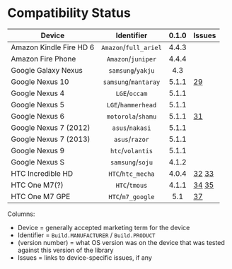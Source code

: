 # Compatibility Status

| Device                  | Identifier            | 0.1.0 | Issues |
| ----------------------- |:---------------------:|:-----:|--------|
| Amazon Kindle Fire HD 6 | `Amazon`/`full_ariel` | 4.4.3 | | 
| Amazon Fire Phone       | `Amazon`/`juniper`    | 4.4.4 | |
| Google Galaxy Nexus     | `samsung`/`yakju`     | 4.3   | |
| Google Nexus 10         | `samsung`/`mantaray`  | 5.1.1 | [29](https://github.com/commonsguy/cwac-cam2/issues/29) |
| Google Nexus 4          | `LGE`/`occam`         | 5.1.1 | |
| Google Nexus 5          | `LGE`/`hammerhead`    | 5.1.1 | |
| Google Nexus 6          | `motorola`/`shamu`    | 5.1.1 | [31](https://github.com/commonsguy/cwac-cam2/issues/31) |
| Google Nexus 7 (2012)   | `asus`/`nakasi`       | 5.1.1 | |
| Google Nexus 7 (2013)   | `asus`/`razor`        | 5.1.1 | |
| Google Nexus 9          | `htc`/`volantis`      | 5.1.1 | |
| Google Nexus S          | `samsung`/`soju`      | 4.1.2 | |
| HTC Incredible HD       | `HTC`/`htc_mecha`     | 4.0.4 | [32](https://github.com/commonsguy/cwac-cam2/issues/32) [33](https://github.com/commonsguy/cwac-cam2/issues/33) |
| HTC One M7(?)           | `HTC`/`tmous`         | 4.1.1 | [34](https://github.com/commonsguy/cwac-cam2/issues/34) [35](https://github.com/commonsguy/cwac-cam2/issues/35) |
| HTC One M7 GPE          | `HTC`/`m7_google`     | 5.1   | [37](https://github.com/commonsguy/cwac-cam2/issues/37) |

Columns:
- Device = generally accepted marketing term for the device
- Identifier = `Build.MANUFACTURER` / `Build.PRODUCT`
- (version number) = what OS version was on the device that was tested against this version of the library
- Issues = links to device-specific issues, if any
